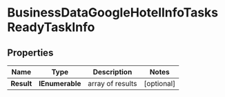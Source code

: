 # BusinessDataGoogleHotelInfoTasksReadyTaskInfo


## Properties

| Name | Type | Description | Notes |
|------------ | ------------- | ------------- | -------------|
**Result** | **IEnumerable<BusinessDataGoogleHotelInfoTasksReadyResultInfo>** | array of results |[optional]|
